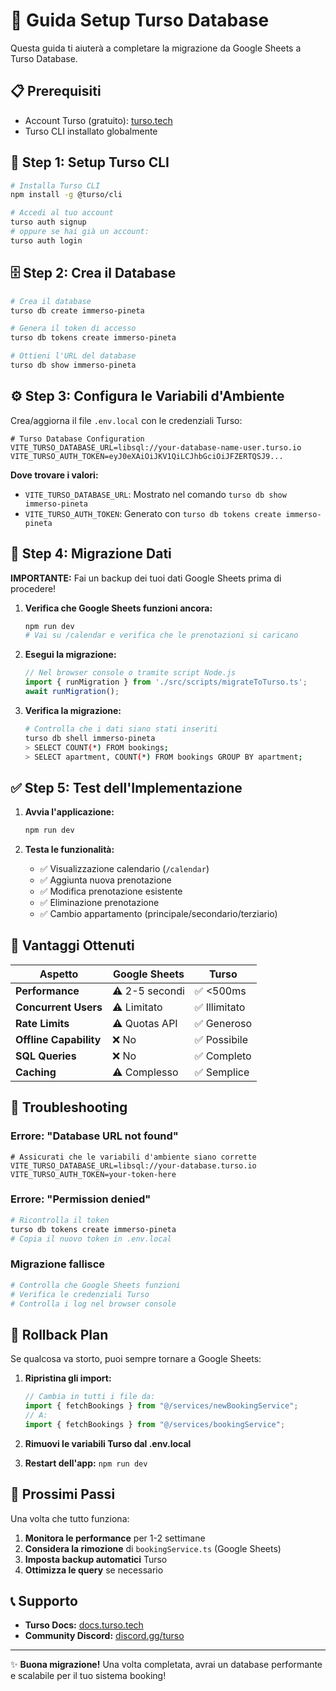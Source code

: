 # 🚀 Guida Setup Turso Database

Questa guida ti aiuterà a completare la migrazione da Google Sheets a Turso Database.

## 📋 Prerequisiti

- Account Turso (gratuito): [turso.tech](https://turso.tech)
- Turso CLI installato globalmente

## 🔧 Step 1: Setup Turso CLI

```bash
# Installa Turso CLI
npm install -g @turso/cli

# Accedi al tuo account
turso auth signup
# oppure se hai già un account:
turso auth login
```

## 🗄️ Step 2: Crea il Database

```bash
# Crea il database
turso db create immerso-pineta

# Genera il token di accesso
turso db tokens create immerso-pineta

# Ottieni l'URL del database
turso db show immerso-pineta
```

## ⚙️ Step 3: Configura le Variabili d'Ambiente

Crea/aggiorna il file `.env.local` con le credenziali Turso:

```env
# Turso Database Configuration
VITE_TURSO_DATABASE_URL=libsql://your-database-name-user.turso.io
VITE_TURSO_AUTH_TOKEN=eyJ0eXAiOiJKV1QiLCJhbGciOiJFZERTQSJ9...
```

**Dove trovare i valori:**
- `VITE_TURSO_DATABASE_URL`: Mostrato nel comando `turso db show immerso-pineta`
- `VITE_TURSO_AUTH_TOKEN`: Generato con `turso db tokens create immerso-pineta`

## 🔄 Step 4: Migrazione Dati

**IMPORTANTE:** Fai un backup dei tuoi dati Google Sheets prima di procedere!

1. **Verifica che Google Sheets funzioni ancora:**
   ```bash
   npm run dev
   # Vai su /calendar e verifica che le prenotazioni si caricano
   ```

2. **Esegui la migrazione:**
   ```typescript
   // Nel browser console o tramite script Node.js
   import { runMigration } from './src/scripts/migrateToTurso.ts';
   await runMigration();
   ```

3. **Verifica la migrazione:**
   ```bash
   # Controlla che i dati siano stati inseriti
   turso db shell immerso-pineta
   > SELECT COUNT(*) FROM bookings;
   > SELECT apartment, COUNT(*) FROM bookings GROUP BY apartment;
   ```

## ✅ Step 5: Test dell'Implementazione

1. **Avvia l'applicazione:**
   ```bash
   npm run dev
   ```

2. **Testa le funzionalità:**
   - ✅ Visualizzazione calendario (`/calendar`)
   - ✅ Aggiunta nuova prenotazione
   - ✅ Modifica prenotazione esistente
   - ✅ Eliminazione prenotazione
   - ✅ Cambio appartamento (principale/secondario/terziario)

## 🎯 Vantaggi Ottenuti

| Aspetto | Google Sheets | Turso |
|---------|---------------|-------|
| **Performance** | ⚠️ 2-5 secondi | ✅ <500ms |
| **Concurrent Users** | ⚠️ Limitato | ✅ Illimitato |
| **Rate Limits** | ⚠️ Quotas API | ✅ Generoso |
| **Offline Capability** | ❌ No | ✅ Possibile |
| **SQL Queries** | ❌ No | ✅ Completo |
| **Caching** | ⚠️ Complesso | ✅ Semplice |

## 🔧 Troubleshooting

### Errore: "Database URL not found"
```env
# Assicurati che le variabili d'ambiente siano corrette
VITE_TURSO_DATABASE_URL=libsql://your-database.turso.io
VITE_TURSO_AUTH_TOKEN=your-token-here
```

### Errore: "Permission denied"
```bash
# Ricontrolla il token
turso db tokens create immerso-pineta
# Copia il nuovo token in .env.local
```

### Migrazione fallisce
```bash
# Controlla che Google Sheets funzioni
# Verifica le credenziali Turso
# Controlla i log nel browser console
```

## 🚨 Rollback Plan

Se qualcosa va storto, puoi sempre tornare a Google Sheets:

1. **Ripristina gli import:**
   ```typescript
   // Cambia in tutti i file da:
   import { fetchBookings } from "@/services/newBookingService";
   // A:
   import { fetchBookings } from "@/services/bookingService";
   ```

2. **Rimuovi le variabili Turso dal .env.local**

3. **Restart dell'app:** `npm run dev`

## 🎉 Prossimi Passi

Una volta che tutto funziona:

1. **Monitora le performance** per 1-2 settimane
2. **Considera la rimozione** di `bookingService.ts` (Google Sheets)
3. **Imposta backup automatici** Turso
4. **Ottimizza le query** se necessario

## 📞 Supporto

- **Turso Docs:** [docs.turso.tech](https://docs.turso.tech)
- **Community Discord:** [discord.gg/turso](https://discord.gg/turso)

---

✨ **Buona migrazione!** Una volta completata, avrai un database performante e scalabile per il tuo sistema booking!